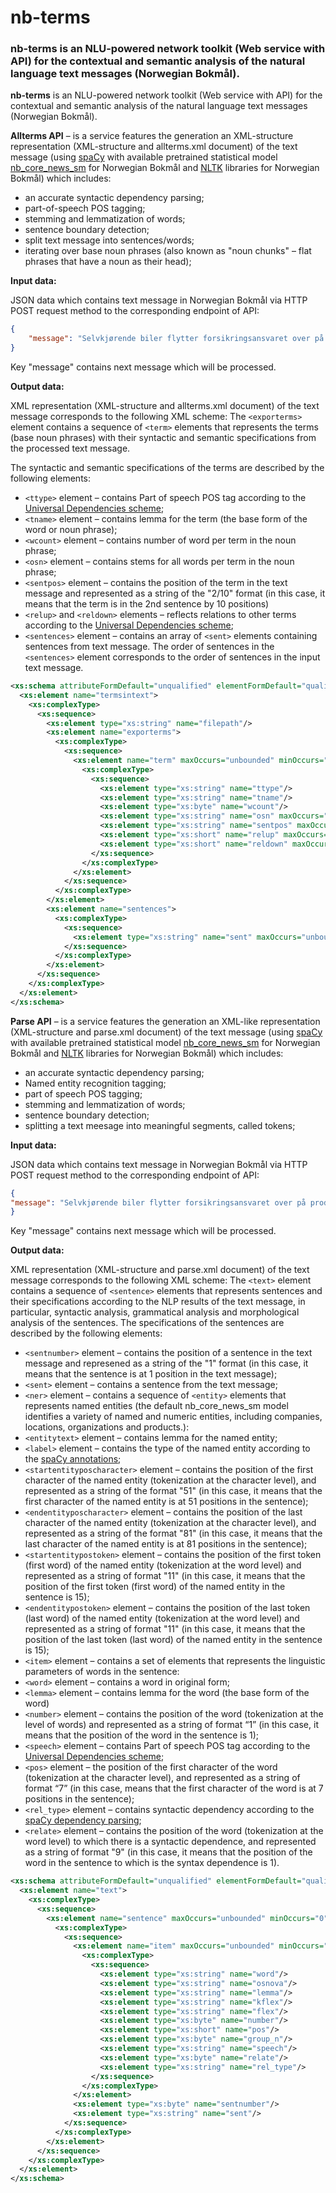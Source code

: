 # nb-terms
### nb-terms is an NLU-powered network toolkit (Web service with API) for the contextual and semantic analysis of the natural language text messages (Norwegian Bokmål).

**nb-terms** is an NLU-powered network toolkit (Web service with API) for the contextual and semantic analysis of the natural language text messages (Norwegian Bokmål).

**Allterms API** – is a service features the generation an XML-structure representation (XML-structure and allterms.xml document) of the text message (using [spaCy](https://spacy.io/) with available pretrained statistical model [nb_core_news_sm](https://spacy.io/models/nb#nb_core_news_sm) for Norwegian Bokmål and [NLTK](https://www.nltk.org/) libraries for Norwegian Bokmål) which includes:

- an accurate syntactic dependency parsing;
- part-of-speech POS tagging;
- stemming and lemmatization of words;
- sentence boundary detection;
- split text message into sentences/words;
- iterating over base noun phrases (also known as "noun chunks" – flat phrases that have a noun as their head);

**Input data:**

JSON data which contains text message in Norwegian Bokmål via HTTP POST request method to the corresponding endpoint of API:

```JSON
{
    "message": "Selvkjørende biler flytter forsikringsansvaret over på produsentene."
}
```

Key "message" contains next message which will be processed.

**Output data:**

XML representation (XML-structure and allterms.xml document) of the text message corresponds to the following XML scheme:
The `<exporterms>` element contains a sequence of `<term>` elements that represents the terms (base noun phrases) with their syntactic and semantic specifications from the processed text message.

The syntactic and semantic specifications of the terms are described by the following elements:

-	`<ttype>` element – contains Part of speech POS tag according to the [Universal Dependencies scheme](https://spacy.io/api/annotation);
-	`<tname>` element – contains lemma for the term (the base form of the word or noun phrase);
-	`<wcount>` element – contains number of word per term in the noun phrase;
-	`<osn>` element – contains stems for all words per term in the noun phrase;
-	`<sentpos>` element – contains the position of the term in the text message and represented as a string of the "2/10" format (in this case, it means that the term is in the 2nd sentence by 10 positions)
-	`<relup>` and `<reldown>` elements – reflects relations to other terms according to the [Universal Dependencies scheme](https://spacy.io/api/annotation);
-	`<sentences>` element – contains an array of `<sent>` elements containing sentences from text message. The order of sentences in the `<sentences>` element corresponds to the order of sentences in the input text message.

```xml
<xs:schema attributeFormDefault="unqualified" elementFormDefault="qualified" xmlns:xs="http://www.w3.org/2001/XMLSchema">
  <xs:element name="termsintext">
    <xs:complexType>
      <xs:sequence>
        <xs:element type="xs:string" name="filepath"/>
        <xs:element name="exporterms">
          <xs:complexType>
            <xs:sequence>
              <xs:element name="term" maxOccurs="unbounded" minOccurs="0">
                <xs:complexType>
                  <xs:sequence>
                    <xs:element type="xs:string" name="ttype"/>
                    <xs:element type="xs:string" name="tname"/>
                    <xs:element type="xs:byte" name="wcount"/>
                    <xs:element type="xs:string" name="osn" maxOccurs="unbounded" minOccurs="0"/>
                    <xs:element type="xs:string" name="sentpos" maxOccurs="unbounded" minOccurs="0"/>
                    <xs:element type="xs:short" name="relup" maxOccurs="unbounded" minOccurs="0"/>
                    <xs:element type="xs:short" name="reldown" maxOccurs="unbounded" minOccurs="0"/>
                  </xs:sequence>
                </xs:complexType>
              </xs:element>
            </xs:sequence>
          </xs:complexType>
        </xs:element>
        <xs:element name="sentences">
          <xs:complexType>
            <xs:sequence>
              <xs:element type="xs:string" name="sent" maxOccurs="unbounded" minOccurs="0"/>
            </xs:sequence>
          </xs:complexType>
        </xs:element>
      </xs:sequence>
    </xs:complexType>
  </xs:element>
</xs:schema>
```
**Parse API** – is a service features the generation an XML-like representation (XML-structure and parse.xml document) of the text message (using [spaCy](https://spacy.io/) with available pretrained statistical model [nb_core_news_sm](https://spacy.io/models/nb#nb_core_news_sm) for Norwegian Bokmål and [NLTK](https://www.nltk.org/) libraries for Norwegian Bokmål) which includes:

-	an accurate syntactic dependency parsing;
-	Named entity recognition tagging;
-	part of speech POS tagging;
-	stemming and lemmatization of words;
-	sentence boundary detection;
-	splitting a text meesage into meaningful segments, called tokens;

**Input data:**

JSON data which contains text message in Norwegian Bokmål via HTTP POST request method to the corresponding endpoint of API:
```JSON
{
"message": "Selvkjørende biler flytter forsikringsansvaret over på produsentene."
}
```

Key "message" contains next message which will be processed.

**Output data:**

XML representation (XML-structure and parse.xml document) of the text message corresponds to the following XML scheme:
The `<text>` element contains a sequence of `<sentence>` elements that represents sentences and their specifications according to the NLP results of the text message, in particular, syntactic analysis, grammatical analysis and morphological analysis of the sentences.
The specifications of the sentences are described by the following elements:

-	`<sentnumber>` element – contains the position of a sentence in the text message and represened as a string of the "1" format (in this case, it means that the sentence is at 1 position in the text message);
-	`<sent>` element – contains a sentence from the text message;
-	`<ner>` element – contains a sequence of `<entity>` elements that represents named entities (the default nb_core_news_sm model identifies a variety of named and numeric entities, including companies, locations, organizations and products.):
  - `<entitytext>` element – contains lemma for the named entity;
  - `<label>` element – contains the type of the named entity according to the [spaCy annotations](https://spacy.io/api/annotation#named-entities);
  - `<startentityposcharacter>` element – contains the position of the first character of the named entity (tokenization at the character level), and represented as a string of the format "51" (in this case, it means that the first character of the named entity is at 51 positions in the sentence);
  - `<endentityposcharacter>` element – contains the position of the last character of the named entity (tokenization at the character level), and represented as a string of the format "81" (in this case, it means that the last character of the named entity is at 81 positions in the sentence);
  - `<startentitypostoken>` element – contains the position of the first token (first word) of the named entity (tokenization at the word level) and represented as a string of format "11" (in this case, it means that the position of the first token (first word) of the named entity in the sentence is 15);
  - `<endentitypostoken>` element – contains the position of the last token (last word) of the named entity (tokenization at the word level) and represented as a string of format "11" (in this case, it means that the position of the last token (last word) of the named entity in the sentence is 15);
-	`<item>` element – contains a set of elements that represents the linguistic parameters of words in the sentence:
  - `<word>` element – contains a word in original form;
  - `<lemma>` element – contains lemma for the word (the base form of the word)
  - `<number>` element – contains the position of the word (tokenization at the level of words) and represented as a string of format “1” (in this case, it means that the position of the word in the sentence is 1);
  - `<speech>` element – contains Part of speech POS tag according to the [Universal Dependencies scheme](https://spacy.io/api/annotation);
  - `<pos>` element – the position of the first character of the word (tokenization at the character level), and represented as a string of format “7” (in this case, means that the first character of the word is at 7 positions in the sentence);
  - `<rel_type>` element – contains syntactic dependency according to the [spaCy dependency parsing](https://spacy.io/api/annotation#dependency-parsing);
  - `<relate>` element – contains the position of the word (tokenization at the word level) to which there is a syntactic dependence, and represented as a string of format "9" (in this case, it means that the position of the word in the sentence to which is the syntax dependence is 1).

```XML
<xs:schema attributeFormDefault="unqualified" elementFormDefault="qualified" xmlns:xs="http://www.w3.org/2001/XMLSchema">
  <xs:element name="text">
    <xs:complexType>
      <xs:sequence>
        <xs:element name="sentence" maxOccurs="unbounded" minOccurs="0">
          <xs:complexType>
            <xs:sequence>
              <xs:element name="item" maxOccurs="unbounded" minOccurs="0">
                <xs:complexType>
                  <xs:sequence>
                    <xs:element type="xs:string" name="word"/>
                    <xs:element type="xs:string" name="osnova"/>
                    <xs:element type="xs:string" name="lemma"/>
                    <xs:element type="xs:string" name="kflex"/>
                    <xs:element type="xs:string" name="flex"/>
                    <xs:element type="xs:byte" name="number"/>
                    <xs:element type="xs:short" name="pos"/>
                    <xs:element type="xs:byte" name="group_n"/>
                    <xs:element type="xs:string" name="speech"/>
                    <xs:element type="xs:byte" name="relate"/>
                    <xs:element type="xs:string" name="rel_type"/>
                  </xs:sequence>
                </xs:complexType>
              </xs:element>
              <xs:element type="xs:byte" name="sentnumber"/>
              <xs:element type="xs:string" name="sent"/>
            </xs:sequence>
          </xs:complexType>
        </xs:element>
      </xs:sequence>
    </xs:complexType>
  </xs:element>
</xs:schema>
```